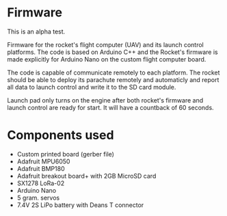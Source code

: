 # Firmware
This is an alpha test.

Firmware for the rocket's flight computer (UAV) and its launch control platforms. The code is based on Arduino C++ and the Rocket's firmware is made explicitly for Arduino Nano on the custom flight computer board.

The code is capable of communicate remotely to each platform. The rocket should be able to deploy its parachute remotely and automaticly and report all data to launch control and write it to the SD card module.

Launch pad only turns on the engine after both rocket's firmware and launch control are ready for start. It will have a countback of 60 seconds.

# Components used
- Custom printed board (gerber file)
- Adafruit MPU6050
- Adafruit BMP180
- Adafruit breakout board+ with 2GB MicroSD card
- SX1278 LoRa-02
- Arduino Nano
- 5 gram. servos
- 7.4V 2S LiPo battery with Deans T connector